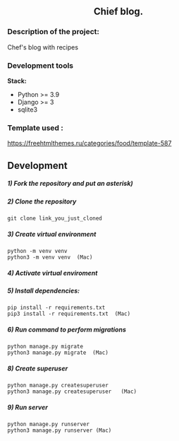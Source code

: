 <h2 align="center">Chief blog.</h2>



### Description of the project:
Chef's blog with recipes


### Development tools

**Stack:**
- Python >= 3.9
- Django >= 3
- sqlite3

### Template used :

https://freehtmlthemes.ru/categories/food/template-587

## Development 

##### 1) Fork the repository and put an asterisk)

##### 2) Clone the repository

    git clone link_you_just_cloned

##### 3) Create virtual environment

    python -m venv venv
    python3 -m venv venv  (Mac)

    
##### 4) Activate virtual enviroment

##### 5) Install dependencies:

    pip install -r requirements.txt
    pip3 install -r requirements.txt  (Mac)

##### 6) Run command to perform migrations

    python manage.py migrate
    python3 manage.py migrate  (Mac)
    
##### 8) Create superuser 

    python manage.py createsuperuser
    python3 manage.py createsuperuser   (Mac)
    
##### 9) Run server

    python manage.py runserver
    python3 manage.py runserver (Mac)